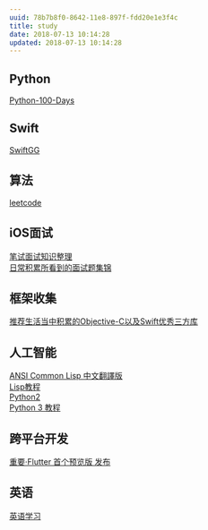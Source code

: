 ```yaml
---
uuid: 78b7b8f0-8642-11e8-897f-fdd20e1e3f4c
title: study
date: 2018-07-13 10:14:28
updated: 2018-07-13 10:14:28
---
```


## Python 
[Python-100-Days](https://github.com/jackfrued/Python-100-Days)

## Swift
[SwiftGG](https://swiftgg.gitbook.io/swift/swift-jiao-cheng)

## 算法
[leetcode](https://leetcode-cn.com)

## iOS面试
[笔试面试知识整理](https://hit-alibaba.github.io/interview/iOS/ObjC-Basic/Class.html)<br>
[日常积累所看到的面试题集锦](https://github.com/iOShuyang/Book-Recommended-Interview)

## 框架收集
[推荐生活当中积累的Objective-C以及Swift优秀三方库](https://github.com/iOShuyang/Book-Recommend-Github)

## 人工智能
[ANSI Common Lisp 中文翻譯版](http://acl.readthedocs.io/en/latest/index.html)<br>
[Lisp教程](https://www.yiibai.com/lisp/lisp_tree.html)<br>
[Python2](http://www.runoob.com/python/python-tutorial.html)<br>
[Python 3 教程](http://www.runoob.com/python3/python3-tutorial.html)

## 跨平台开发
[重要·Flutter 首个预览版 发布](https://juejin.im/post/5b2b41a451882574e808dbf1)

## 英语
[英语学习](https://byoungd.gitbooks.io/english-level-up-tips-for-chinese/content/)